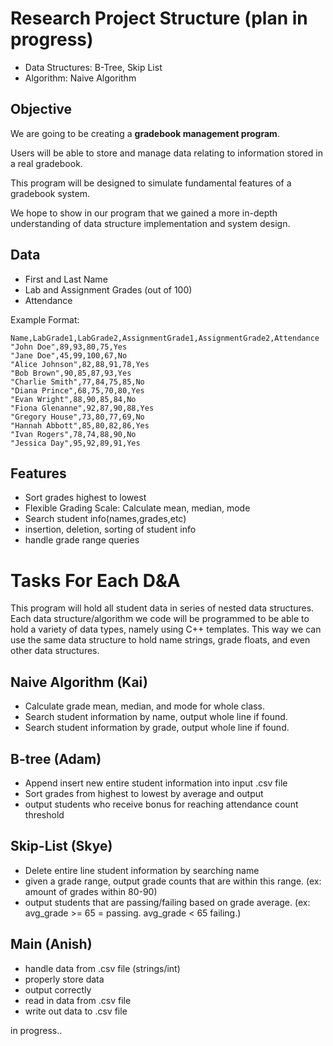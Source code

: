 # Research Project Structure                      (plan in progress)
- Data Structures: B-Tree, Skip List
- Algorithm: Naive Algorithm
## Objective
We are going to be creating a **gradebook management program**. 

Users will be able to store and manage data relating to information stored in a real gradebook.

This program will be designed to simulate fundamental features of a gradebook system. 

We hope to show in our program that we gained a more in-depth understanding of data structure implementation and system design.
## Data
- First and Last Name
- Lab and Assignment Grades (out of 100)
- Attendance
  
Example Format:
```
Name,LabGrade1,LabGrade2,AssignmentGrade1,AssignmentGrade2,Attendance
"John Doe",89,93,80,75,Yes
"Jane Doe",45,99,100,67,No
"Alice Johnson",82,88,91,78,Yes
"Bob Brown",90,85,87,93,Yes
"Charlie Smith",77,84,75,85,No
"Diana Prince",68,75,70,80,Yes
"Evan Wright",88,90,85,84,No
"Fiona Glenanne",92,87,90,88,Yes
"Gregory House",73,80,77,69,No
"Hannah Abbott",85,80,82,86,Yes
"Ivan Rogers",78,74,88,90,No
"Jessica Day",95,92,89,91,Yes

```

## Features
- Sort grades highest to lowest
- Flexible Grading Scale: Calculate mean, median, mode
- Search student info(names,grades,etc)
- insertion, deletion, sorting of student info
- handle grade range queries

# Tasks For Each D&A
This program will hold all student data in series of nested data structures. Each data structure/algorithm we code will be programmed to be able to hold a variety of data types, namely using C++ templates. This way we can use the same data structure to hold name strings, grade floats, and even other data structures.

## Naive Algorithm (Kai)
- Calculate grade mean, median, and mode for whole class.
- Search student information by name, output whole line if found.
- Search student information by grade, output whole line if found.

## B-tree (Adam)
- Append insert new entire student information into input .csv file
- Sort grades from highest to lowest by average and output
- output students who receive bonus for reaching attendance count threshold
  
## Skip-List (Skye)
- Delete entire line student information by searching name
- given a grade range, output grade counts that are within this range. (ex: amount of grades within 80-90)
- output students that are passing/failing based on grade average. (ex: avg_grade >= 65 = passing. avg_grade < 65 failing.)

## Main (Anish)
- handle data from .csv file (strings/int)
- properly store data
- output correctly
- read in data from .csv file
- write out data to .csv file


in progress..


 


